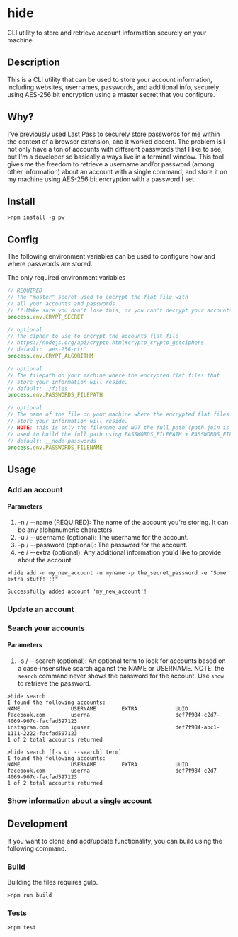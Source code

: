 # hide

CLI utility to store and retrieve account information securely on your machine.

## Description

This is a CLI utility that can be used to store your account information,
including websites, usernames, passwords, and additional info, securely using
AES-256 bit encryption using a master secret that you configure.

## Why?

I've previously used Last Pass to securely store passwords for me within the
context of a browser extension, and it worked decent. The problem is I not only
have a ton of accounts with different passwords that I like to see,
but I'm a developer so basically always live in a terminal window.
This tool gives me the freedom to retrieve a username and/or password (among other information)
about an account with a single command, and store it on my machine using AES-256
bit encryption with a password I set.

## Install

```
>npm install -g pw
```

## Config

The following environment variables can be used to configure
how and where passwords are stored.

The only required environment variables

```js
// REQUIRED
// The "master" secret used to encrypt the flat file with
// all your accounts and passwords.
// !!!Make sure you don't lose this, or you can't decrypt your accounts!!!
process.env.CRYPT_SECRET

// optional
// The cipher to use to encrypt the accounts flat file
// https://nodejs.org/api/crypto.html#crypto_crypto_getciphers
// default: 'aes-256-ctr'
process.env.CRYPT_ALGORITHM

// optional
// The filepath on your machine where the encrypted flat files that
// store your information will reside.
// default: ./files
process.env.PASSWORDS_FILEPATH

// optional
// The name of the file on your machine where the encrypted flat files that
// store your information will reside.
// NOTE: this is only the filename and NOT the full path (path.join is
// used to build the full path using PASSWORDS_FILEPATH + PASSWORDS_FILENAME)
// default: __node-passwords
process.env.PASSWORDS_FILENAME
```

## Usage

### Add an account

#### Parameters

1. -n / --name (REQUIRED): The name of the account you're storing. It can be any alphanumeric characters.
2. -u / --username (optional): The username for the account.
3. -p / --password (optional): The password for the account.
4. -e / --extra (optional): Any additional information you'd like to provide about the account.

```
>hide add -n my_new_account -u myname -p the_secret_password -e "Some extra stuff!!!!"

Successfully added account 'my_new_account'!
```

### Update an account

### Search your accounts

#### Parameters

1. -s / --search (optional): An optional term to look for accounts based on
a case-insensitive search against the NAME or USERNAME.
NOTE: the `search` command never shows the password for the account. Use `show` to retrieve the password.

```
>hide search
I found the following accounts:
NAME                USERNAME        EXTRA            UUID                                
facebook.com        userna                           def7f984-c2d7-4069-907c-facfad597123
instagram.com       iguser                           def7f984-abc1-1111-2222-facfad597123
1 of 2 total accounts returned

>hide search [[-s or --search] term]
I found the following accounts:
NAME                USERNAME        EXTRA            UUID                                
facebook.com        userna                           def7f984-c2d7-4069-907c-facfad597123
1 of 2 total accounts returned
```

### Show information about a single account

## Development

If you want to clone and add/update functionality, you can build
using the following command.

### Build

Building the files requires gulp.

```
>npm run build
```

### Tests

```
>npm test
```
